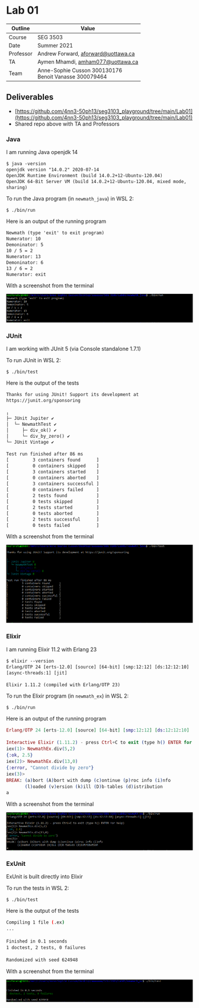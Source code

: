 # Lab 01

| Outline | Value |
| --- | --- |
| Course | SEG 3503 |
| Date | Summer 2021 |
| Professor | Andrew Forward, aforward@uottawa.ca |
| TA | Aymen Mhamdi, amham077@uottawa.ca |
| Team | Anne-Sophie Cusson 300130176<br>Benoit Vanasse 300079464 |

## Deliverables

* [https://github.com/4nn3-50ph13/seg3103_playground/tree/main/Lab01](https://github.com/4nn3-50ph13/seg3103_playground/tree/main/Lab01)
* Shared repo above with TA and Professors

### Java

I am running Java openjdk 14

```
$ java -version
openjdk version "14.0.2" 2020-07-14
OpenJDK Runtime Environment (build 14.0.2+12-Ubuntu-120.04)
OpenJDK 64-Bit Server VM (build 14.0.2+12-Ubuntu-120.04, mixed mode, sharing)
```

To run the Java program (in `newmath_java`) in WSL 2:

```
$ ./bin/run
```

Here is an output of the running program

```
Newmath (type 'exit' to exit program)
Numerator: 10
Demoninator: 5
10 / 5 = 2
Numerator: 13
Demoninator: 6
13 / 6 = 2
Numerator: exit
```

With a screenshot from the terminal

![Running Java in the console](assets/java_main.PNG)


### JUnit

I am working with JUnit 5 (via Console standalone 1.7.1)

To run JUnit in WSL 2:

```
$ ./bin/test
```

Here is the output of the tests

```
Thanks for using JUnit! Support its development at https://junit.org/sponsoring

╷
├─ JUnit Jupiter ✔
│  └─ NewmathTest ✔
│     ├─ div_ok() ✔
│     └─ div_by_zero() ✔
└─ JUnit Vintage ✔

Test run finished after 86 ms
[         3 containers found      ]
[         0 containers skipped    ]
[         3 containers started    ]
[         0 containers aborted    ]
[         3 containers successful ]
[         0 containers failed     ]
[         2 tests found           ]
[         0 tests skipped         ]
[         2 tests started         ]
[         0 tests aborted         ]
[         2 tests successful      ]
[         0 tests failed          ]
```

With a screenshot from the terminal

![Running JUnit in the console](assets/junit_main.PNG)



### Elixir

I am running Elixir 11.2 with Erlang 23

```
$ elixir --version
Erlang/OTP 24 [erts-12.0] [source] [64-bit] [smp:12:12] [ds:12:12:10] [async-threads:1] [jit]

Elixir 1.11.2 (compiled with Erlang/OTP 23)
```

To run the Elixir program (in `newmath_ex`) in WSL 2:

```
$ ./bin/run
```

Here is an output of the running program

```elixir
Erlang/OTP 24 [erts-12.0] [source] [64-bit] [smp:12:12] [ds:12:12:10] [async-threads:1] [jit]

Interactive Elixir (1.11.2) - press Ctrl+C to exit (type h() ENTER for help)
iex(1)> NewmathEx.div(5,2)
{:ok, 2.5}
iex(2)> NewmathEx.div(13,0)
{:error, "Cannot divide by zero"}
iex(3)>
BREAK: (a)bort (A)bort with dump (c)ontinue (p)roc info (i)nfo
       (l)oaded (v)ersion (k)ill (D)b-tables (d)istribution
a
```

With a screenshot from the terminal

![Running Elixir in the console](assets/elixir_iex.PNG)

### ExUnit

ExUnit is built directly into Elixir

To run the tests in WSL 2:

```
$ ./bin/test
```

Here is the output of the tests

```bash
Compiling 1 file (.ex)
...

Finished in 0.1 seconds
1 doctest, 2 tests, 0 failures

Randomized with seed 624948
```

With a screenshot from the terminal

![Running ExUnit in the console](assets/exunit_main.PNG)
